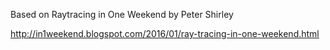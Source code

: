 Based on Raytracing in One Weekend by Peter Shirley

http://in1weekend.blogspot.com/2016/01/ray-tracing-in-one-weekend.html